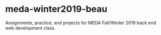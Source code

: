 # meda-winter2019-beau
Assignments, practice, and projects for MEDA Fall/Winter 2019 back end web development class.
